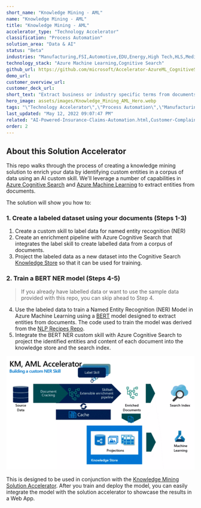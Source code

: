 ```yaml
---
short_name: "Knowledge Mining - AML"
name: "Knowledge Mining - AML"
title: "Knowledge Mining - AML"
accelerator_type: "Technology Accelerator"
classification: "Process Automation"
solution_area: "Data & AI"
status: "Beta"
industries: "Manufacturing,FSI,Automotive,EDU,Energy,High Tech,HLS,Media and Entertainment,Professional Services,Retail,SLG,Horizontal"
technology_stack: "Azure Machine Learning,Cognitive Search"
github_url: https://github.com/microsoft/Accelerator-AzureML_CognitiveSearch
demo_url: 
customer_overview_url: 
customer_deck_url: 
short_text: "Extract business or industry specific terms from documents, such as extracting medical terms from medical documents, legal terms from contracts, or part names from engineering documents"
hero_image: assets/images/Knowledge_Mining_AML_Hero.webp
tags: "\"Technology Accelerator\",\"Process Automation\",\"Manufacturing\",\"FSI\",\"Automotive\",\"EDU\",\"Energy\",\"High Tech\",\"HLS\",\"Media and Entertainment\",\"Professional Services\",\"Retail\",\"SLG\",\"Horizontal\",\"Azure Machine Learning\",\"Cognitive Search\",\"Data & AI\",\"Beta\""
last_updated: "May 12, 2022 09:07:47 PM"
related: "AI-Powered-Insurance-Claims-Automation.html,Customer-Complaint-Management.html,Azure-Cognitive-Search-Hands-On-Lab.html,Intelligent-Document-Processing.html,Knowledge-Mining.html,Risk-Classification-and-Loan-Modeling.html"
order: 2
---
```


## About this Solution Accelerator

This repo walks through the process of creating a knowledge mining solution to enrich your data by identifying custom entities in a corpus of data using an AI custom skill. We'll leverage a number of capabilities in [Azure Cognitive Search](https://azure.microsoft.com/en-us/services/search/) and [Azure Machine Learning](https://azure.microsoft.com/en-us/services/machine-learning/) to extract entities from documents.

The solution will show you how to:

### 1. Create a labeled dataset using your documents (Steps 1-3)

1. Create a custom skill to label data for named entity recognition (NER)
2. Create an enrichment pipeline with Azure Cognitive Search that integrates the label skill to create labelled data from a corpus of documents.
3. Project the labeled data as a new dataset into the Cognitive Search [Knowledge Store](https://docs.microsoft.com/azure/search/knowledge-store-concept-intro) so that it can be used for training.

### 2. Train a BERT NER model (Steps 4-5)

> If you already have labelled data or want to use the sample data provided with this repo, you can skip ahead to Step 4.

4. Use the labeled data to train a Named Entity Recognition (NER) Model in Azure Machine Learning using a [BERT](https://en.wikipedia.org/wiki/BERT_(language_model)) model designed to extract entities from documents. The code used to train the model was derived from the [NLP Recipes Repo](https://github.com/microsoft/nlp-recipes).
5. Integrate the BERT NER custom skill with Azure Cognitive Search to project the identified entities and content of each document into the knowledge store and the search index.

![indexing documents](../assets/images/Knowledge_Mining_AML_Hero.webp)

This is designed to be used in conjunction with the [Knowledge Mining Solution Accelerator](knowledge-mining.html). After you train and deploy the model, you can easily integrate the model with the solution accelerator to showcase the results in a Web App.